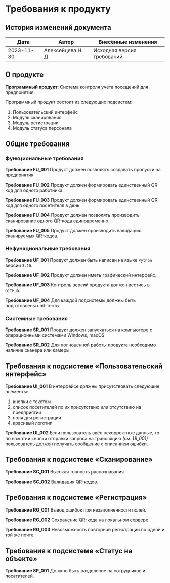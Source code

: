 # Требования к продукту

## История изменений документа

| Дата       | Автор             | Внесённые изменения                                          |
|------------|-------------------|--------------------------------------------------------------|
| 2023-11-30 | Алексейцева Н. Д. | Исходная версия требований                                   |

## О продукте

**Программный продукт**: Система контроля учета посещений для предприятия.

Программный продукт состоит из следующих подсистем:

1. Пользовательский интерфейс
2. Модуль сканирования
3. Модуль регистрации
4. Модуль статуса персонала

## Общие требования

### Функциональные требования

**Требование FU_001**
Продукт должен позволять создавать пропуски на предприятия.

**Требование FU_002**
Продукт должен формировать единственный QR-код для одного работника.

**Требование FU_003**
Продукт должен формировать единственный QR-код для одного посетителя в день.

**Требование FU_004**
Продукт должен позволять производить сканирование одного QR-кода единовременно.

**Требование FU_005**
Продукт должен производить валидацию сканируемых QR-кодов.


### Нефункциональные требования

**Требование UF_001**
Продукт должен быть написан на языке `Python` версии `3.10`.

**Требование UF_002**
Продукт должен иметь графический интерфейс.

**Требование UF_003**
Контроль версий продукта должен вестись в `GitHub`.

**Требование UF_004**
Для каждой подсистемы должны быть подготовлены unit-тесты.

### Системные требования

**Требование SR_001**
Продукт должен запускаться на компьютере с операционными системами Windows, macOS

**Требование SR_002**
Для полноценной работы продукта необходимо наличие сканера или камеры.

## Требования к подсистеме «Пользовательский интерфейс»

**Требование UI_001**
В интерфейсе должны присутствовать следующие элементы:

1. кнопки с текстом
2. список посетителей по их присутствию или отсутствию на предприятии
3. поля для регистрации
4. красивый логотип

**Требование UI_002**
Если пользователь ввёл некорректные данные, то по нажатии кнопки отправки запроса на трансляцию *(см. UI_001)*
пользователь должен получать сообщение с описанием ошибки.

## Требования к подсистеме «Сканирование»

**Требование SC_001**
Высокая точность распознавания.

**Требование SC_002**
Валидация QR-кодов.


## Требования к подсистеме «Регистрация»

**Требование RG_001**
Вывод ошибок при незаполненности полей.

**Требование RG_002**
Сохранение QR-кода на локальном сервере.

**Требование RG_003**
Невозможность повторной регистрации по одной и той же почте.


## Требования к подсистеме «Статус на объекте»

**Требование SP_001**
Должно быть разделение на сотрудников и посетителей.
